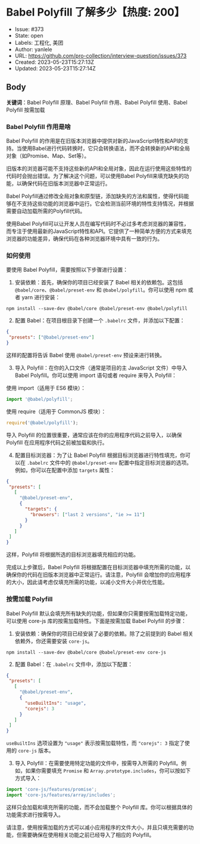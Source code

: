 # Babel Polyfill 了解多少【热度: 200】

- Issue: #373
- State: open
- Labels: 工程化, 美团
- Author: yanlele
- URL: https://github.com/pro-collection/interview-question/issues/373
- Created: 2023-05-23T15:27:13Z
- Updated: 2023-05-23T15:27:14Z

## Body

**关键词**：Babel Polyfill 原理、Babel Polyfill 作用、Babel Polyfill 使用、Babel Polyfill 按需加载

### Babel Polyfill 作用是啥

Babel Polyfill 的作用是在旧版本浏览器中提供对新的JavaScript特性和API的支持。当使用Babel进行代码转换时，它只会转换语法，而不会转换新的API和全局对象（如Promise、Map、Set等）。

旧版本的浏览器可能不支持这些新的API和全局对象，因此在运行使用这些特性的代码时会抛出错误。为了解决这个问题，可以使用Babel Polyfill来填充缺失的功能，以确保代码在旧版本浏览器中正常运行。

Babel Polyfill通过修改全局对象和原型链，添加缺失的方法和属性，使得代码能够在不支持这些功能的浏览器中运行。它会检测当前环境的特性支持情况，并根据需要自动加载所需的Polyfill代码。

使用Babel Polyfill可以让开发人员在编写代码时不必过多考虑浏览器的兼容性，而专注于使用最新的JavaScript特性和API。它提供了一种简单方便的方式来填充浏览器的功能差异，确保代码在各种浏览器环境中具有一致的行为。


### 如何使用

要使用 Babel Polyfill，需要按照以下步骤进行设置：

1. 安装依赖：首先，确保你的项目已经安装了 Babel 相关的依赖包。这包括 `@babel/core`、`@babel/preset-env` 和 `@babel/polyfill`。你可以使用 npm 或者 yarn 进行安装：

```shell
npm install --save-dev @babel/core @babel/preset-env @babel/polyfill
```

2. 配置 Babel：在项目根目录下创建一个 `.babelrc` 文件，并添加以下配置：

```json
{
 "presets": ["@babel/preset-env"]
}
```

这样的配置将告诉 Babel 使用 `@babel/preset-env` 预设来进行转换。

3. 导入 Polyfill：在你的入口文件（通常是项目的主 JavaScript 文件）中导入 Babel Polyfill。你可以使用 import 语句或者 require 来导入 Polyfill：

使用 import（适用于 ES6 模块）：

```javascript
import '@babel/polyfill';
```

使用 require（适用于 CommonJS 模块）：

```javascript
require('@babel/polyfill');
```

导入 Polyfill 的位置很重要，通常应该在你的应用程序代码之前导入，以确保 Polyfill 在应用程序代码之前被加载和执行。

4. 配置目标浏览器：为了让 Babel Polyfill 根据目标浏览器进行特性填充，你可以在 `.babelrc` 文件中的 `@babel/preset-env` 配置中指定目标浏览器的选项。例如，你可以在配置中添加 `targets` 属性：

```json
{
 "presets": [
   [
     "@babel/preset-env",
     {
       "targets": {
         "browsers": ["last 2 versions", "ie >= 11"]
       }
     }
   ]
 ]
}
```

这样，Polyfill 将根据所选的目标浏览器填充相应的功能。

完成以上步骤后，Babel Polyfill 将根据配置在目标浏览器中填充所需的功能，以确保你的代码在旧版本浏览器中正常运行。请注意，Polyfill 会增加你的应用程序的大小，因此请考虑仅填充所需的功能，以减小文件大小并优化性能。


### 按需加载 Polyfill

Babel Polyfill 默认会填充所有缺失的功能，但如果你只需要按需加载特定功能，可以使用 core-js 库的按需加载特性。下面是按需加载 Babel Polyfill 的步骤：

1. 安装依赖：确保你的项目已经安装了必要的依赖。除了之前提到的 Babel 相关依赖外，你还需要安装 `core-js`。

```shell
npm install --save-dev @babel/core @babel/preset-env core-js
```

2. 配置 Babel：在 `.babelrc` 文件中，添加以下配置：

```json
{
 "presets": [
   [
     "@babel/preset-env",
     {
       "useBuiltIns": "usage",
       "corejs": 3
     }
   ]
 ]
}
```

`useBuiltIns` 选项设置为 `"usage"` 表示按需加载特性，而 `"corejs": 3` 指定了使用的 `core-js` 版本。

3. 导入 Polyfill：在需要使用特定功能的文件中，按需导入所需的 Polyfill。例如，如果你需要填充 `Promise` 和 `Array.prototype.includes`，你可以按如下方式导入：

```javascript
import 'core-js/features/promise';
import 'core-js/features/array/includes';
```

这样只会加载和填充所需的功能，而不会加载整个 Polyfill 库。你可以根据具体的功能需求进行按需导入。

请注意，使用按需加载的方式可以减小应用程序的文件大小，并且只填充需要的功能，但需要确保在使用相关功能之前已经导入了相应的 Polyfill。




